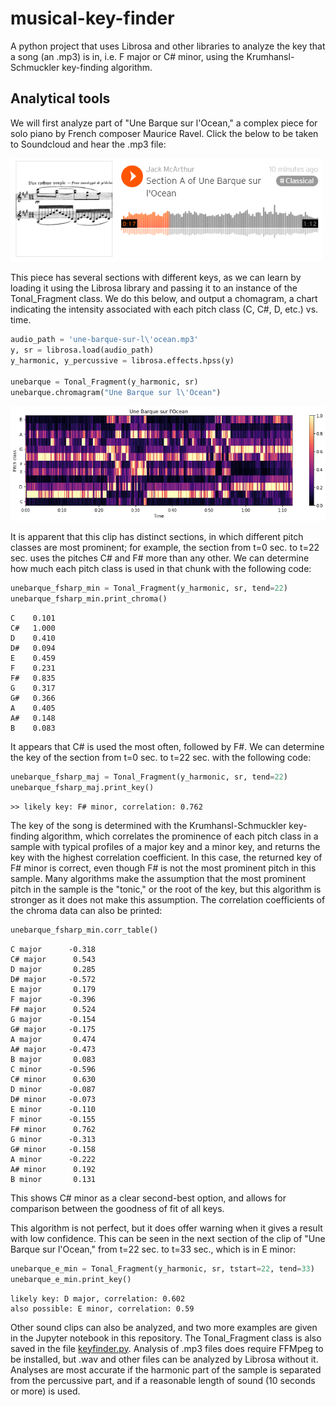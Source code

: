 # musical-key-finder
A python project that uses Librosa and other libraries to analyze the key that a song (an .mp3) is in, i.e. F major or C# minor, using the Krumhansl-Schmuckler key-finding algorithm.

## Analytical tools
We will first analyze part of "Une Barque sur l'Ocean," a complex piece for solo piano by French composer Maurice Ravel. Click the below to be taken to Soundcloud and hear the .mp3 file:

[<img src="unebarquesoundcloud.PNG" width="500">](https://soundcloud.com/jack-mcarthur-6407193/f-minor-segment-of-une-barque-sur-locean)

This piece has several sections with different keys, as we can learn by loading it using the Librosa library and passing it to an instance of the Tonal_Fragment class. We do this below, and output a chomagram, a chart indicating the intensity associated with each pitch class (C, C#, D, etc.) vs. time.
```python
audio_path = 'une-barque-sur-l\'ocean.mp3'
y, sr = librosa.load(audio_path)
y_harmonic, y_percussive = librosa.effects.hpss(y)

unebarque = Tonal_Fragment(y_harmonic, sr)
unebarque.chromagram("Une Barque sur l\'Ocean")
```
<img src="unebarquechromagram.png" width="600">

It is apparent that this clip has distinct sections, in which different pitch classes are most prominent; for example, the section from t=0 sec. to t=22 sec. uses the pitches C# and F# more than any other. We can determine how much each pitch class is used in that chunk with the following code:
```python
unebarque_fsharp_min = Tonal_Fragment(y_harmonic, sr, tend=22)
unebarque_fsharp_min.print_chroma()
```
```
C 	 0.101
C# 	 1.000
D 	 0.410
D# 	 0.094
E 	 0.459
F 	 0.231
F# 	 0.835
G 	 0.317
G# 	 0.366
A 	 0.405
A# 	 0.148
B 	 0.083
```
It appears that C# is used the most often, followed by F#. We can determine the key of the section from t=0 sec. to t=22 sec. with the following code:
```python
unebarque_fsharp_maj = Tonal_Fragment(y_harmonic, sr, tend=22)
unebarque_fsharp_maj.print_key()
```
```
>> likely key: F# minor, correlation: 0.762
```
The key of the song is determined with the Krumhansl-Schmuckler key-finding algorithm, which  correlates the prominence of each pitch class in a sample with typical profiles of a major key and a minor key, and returns the key with the highest correlation coefficient. In this case, the returned key of F# minor is correct, even though F# is not the most prominent pitch in this sample. Many algorithms make the assumption that the most prominent pitch in the sample is the "tonic," or the root of the key, but this algorithm is stronger as it does not make this assumption.
The correlation coefficients of the chroma data can also be printed:
```python
unebarque_fsharp_min.corr_table()
```
```
C major 	 -0.318
C# major 	  0.543
D major 	  0.285
D# major 	 -0.572
E major 	  0.179
F major 	 -0.396
F# major 	  0.524
G major 	 -0.154
G# major 	 -0.175
A major 	  0.474
A# major 	 -0.473
B major 	  0.083
C minor 	 -0.596
C# minor 	  0.630
D minor 	 -0.087
D# minor 	 -0.073
E minor 	 -0.110
F minor 	 -0.155
F# minor 	  0.762
G minor 	 -0.313
G# minor 	 -0.158
A minor 	 -0.222
A# minor 	  0.192
B minor 	  0.131
```
This shows C# minor as a clear second-best option, and allows for comparison between the goodness of fit of all keys.

This algorithm is not perfect, but it does offer warning when it gives a result with low confidence. This can be seen in the next section of the clip of "Une Barque sur l'Ocean," from t=22 sec. to t=33 sec., which is in E minor:
```python
unebarque_e_min = Tonal_Fragment(y_harmonic, sr, tstart=22, tend=33)
unebarque_e_min.print_key()
```
```
likely key: D major, correlation: 0.602
also possible: E minor, correlation: 0.59
```
Other sound clips can also be analyzed, and two more examples are given in the Jupyter notebook in this repository. The Tonal_Fragment class is also saved in the file [keyfinder.py](keyfinder.py). Analysis of .mp3 files does require FFMpeg to be installed, but .wav and other files can be analyzed by Librosa without it. Analyses are most accurate if the harmonic part of the sample is separated from the percussive part, and if a reasonable length of sound (10 seconds or more) is used.
